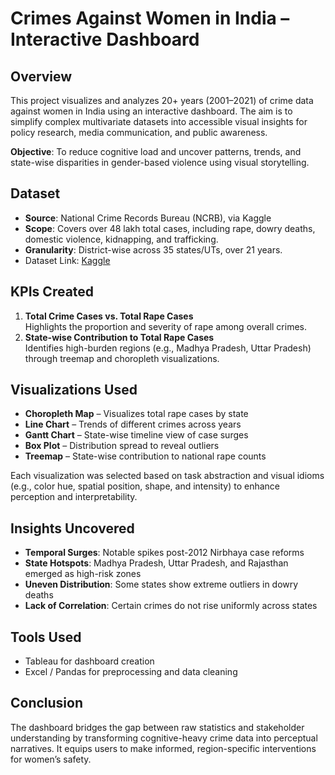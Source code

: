 # Crimes Against Women in India – Interactive Dashboard

## Overview  
This project visualizes and analyzes 20+ years (2001–2021) of crime data against women in India using an interactive dashboard. The aim is to simplify complex multivariate datasets into accessible visual insights for policy research, media communication, and public awareness.

**Objective**: To reduce cognitive load and uncover patterns, trends, and state-wise disparities in gender-based violence using visual storytelling.

## Dataset  
- **Source**: National Crime Records Bureau (NCRB), via Kaggle  
- **Scope**: Covers over 48 lakh total cases, including rape, dowry deaths, domestic violence, kidnapping, and trafficking.  
- **Granularity**: District-wise across 35 states/UTs, over 21 years.  
- Dataset Link: [Kaggle](https://www.kaggle.com/)

## KPIs Created  
1. **Total Crime Cases vs. Total Rape Cases**  
   Highlights the proportion and severity of rape among overall crimes.  
2. **State-wise Contribution to Total Rape Cases**  
   Identifies high-burden regions (e.g., Madhya Pradesh, Uttar Pradesh) through treemap and choropleth visualizations.

## Visualizations Used  
- **Choropleth Map** – Visualizes total rape cases by state  
- **Line Chart** – Trends of different crimes across years  
- **Gantt Chart** – State-wise timeline view of case surges  
- **Box Plot** – Distribution spread to reveal outliers  
- **Treemap** – State-wise contribution to national rape counts  

Each visualization was selected based on task abstraction and visual idioms (e.g., color hue, spatial position, shape, and intensity) to enhance perception and interpretability.

## Insights Uncovered  
- **Temporal Surges**: Notable spikes post-2012 Nirbhaya case reforms  
- **State Hotspots**: Madhya Pradesh, Uttar Pradesh, and Rajasthan emerged as high-risk zones  
- **Uneven Distribution**: Some states show extreme outliers in dowry deaths  
- **Lack of Correlation**: Certain crimes do not rise uniformly across states  

## Tools Used  
- Tableau for dashboard creation  
- Excel / Pandas for preprocessing and data cleaning  

## Conclusion  
The dashboard bridges the gap between raw statistics and stakeholder understanding by transforming cognitive-heavy crime data into perceptual narratives. It equips users to make informed, region-specific interventions for women’s safety.

